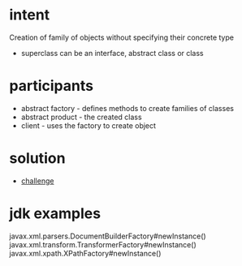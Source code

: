 # intent

Creation of family of objects without specifying their concrete type

- superclass can be an interface, abstract class or class

# participants

- abstract factory - defines methods to create families of classes
- abstract product - the created class
- client - uses the factory to create object

# solution

- [challenge](../../../../design-patterns/src/main/java/com/sda/patterns/creational/factoryabstract/challenge/Client.java)

# jdk examples

javax.xml.parsers.DocumentBuilderFactory#newInstance()
javax.xml.transform.TransformerFactory#newInstance()
javax.xml.xpath.XPathFactory#newInstance()
